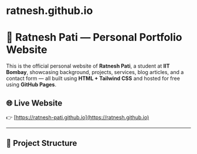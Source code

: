 # ratnesh.github.io
# 💼 Ratnesh Pati — Personal Portfolio Website

This is the official personal website of **Ratnesh Pati**, a student at **IIT Bombay**, showcasing background, projects, services, blog articles, and a contact form — all built using **HTML + Tailwind CSS** and hosted for free using **GitHub Pages**.

## 🌐 Live Website

👉 [https://ratnesh-pati.github.io](https://ratnesh.github.io)

---

## 📁 Project Structure

